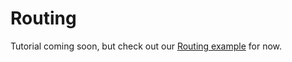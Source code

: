 # Routing

Tutorial coming soon, but check out our [Routing example](https://github.com/yahoo/flux-examples/tree/master/routing) for now.
